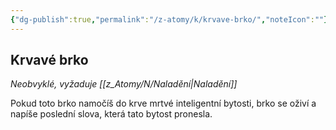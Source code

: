 ```yaml
---
{"dg-publish":true,"permalink":"/z-atomy/k/krvave-brko/","noteIcon":""}
---
```


## Krvavé brko
*Neobvyklé, vyžaduje [[z_Atomy/N/Naladění\|Naladění]]*

Pokud toto brko namočíš do krve mrtvé inteligentní bytosti, brko se oživí a napíše poslední slova, která tato bytost pronesla.